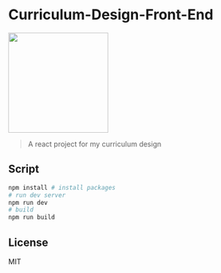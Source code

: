 # Curriculum-Design-Front-End  

<img src="https://facebook.github.io/react/img/logo.svg" style="height: 200px"/>

> A react project for my curriculum design

## Script  
``` bash
npm install # install packages
# run dev server
npm run dev
# build
npm run build
```
## License
MIT
